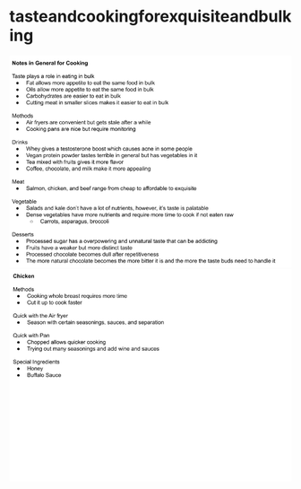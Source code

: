 # tasteandcookingforexquisiteandbulking

![Notes in General](Resources\001NotesInGeneral.png)\
![Notes in General](Resources\002Chicken.png)

